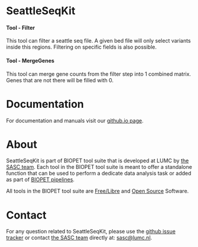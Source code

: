# SeattleSeqKit


#### Tool - Filter

This tool can filter a seattle seq file.
A given bed file will only select variants inside this regions.
Filtering on specific fields is also possible.
    
        

#### Tool - MergeGenes

This tool can merge gene counts from the filter step into 1 combined matrix. Genes that are not there will be filled with 0.
    
        

# Documentation

For documentation and manuals visit our [github.io page](https://biopet.github.io/seattleseqkit).

# About


SeattleSeqKit is part of BIOPET tool suite that is developed at LUMC by [the SASC team](http://sasc.lumc.nl/).
Each tool in the BIOPET tool suite is meant to offer a standalone function that can be used to perform a
dedicate data analysis task or added as part of [BIOPET pipelines](http://biopet-docs.readthedocs.io/en/latest/).

All tools in the BIOPET tool suite are [Free/Libre](https://www.gnu.org/philosophy/free-sw.html) and
[Open Source](https://opensource.org/osd) Software.
    

# Contact


<p>
  <!-- Obscure e-mail address for spammers -->
For any question related to SeattleSeqKit, please use the
<a href='https://github.com/biopet/seattleseqkit/issues'>github issue tracker</a>
or contact
 <a href='http://sasc.lumc.nl/'>the SASC team</a> directly at: <a href='&#109;&#97;&#105;&#108;&#116;&#111;&#58;&#115;&#97;&#115;&#99;&#64;&#108;&#117;&#109;&#99;&#46;&#110;&#108;'>
&#115;&#97;&#115;&#99;&#64;&#108;&#117;&#109;&#99;&#46;&#110;&#108;</a>.
</p>

     

